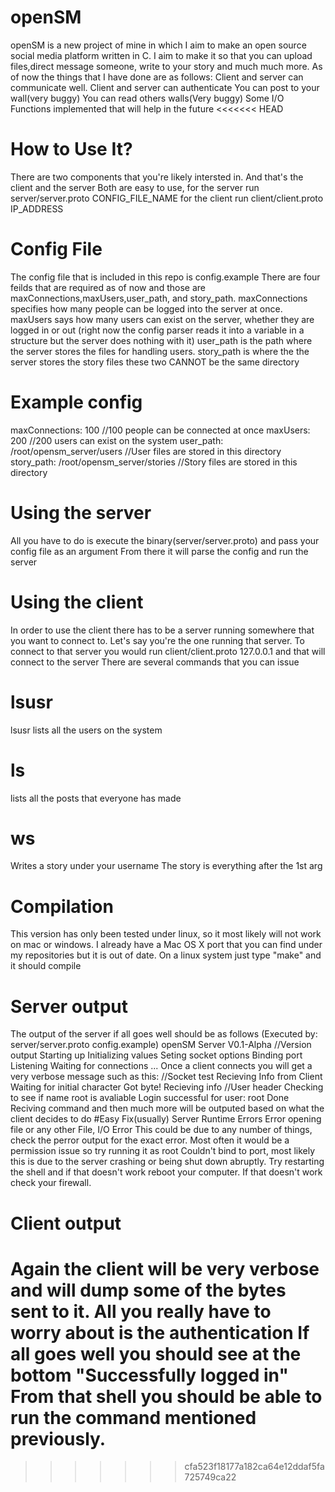 # openSM
openSM is a new project of mine in which I aim to make an open source social media platform written in C. I aim to make it so that you can upload files,direct message someone, write to your story and much much more. As of now the things that I have done are as follows:
Client and server can communicate well.
Client and server can authenticate
You can post to your wall(very buggy)
You can read others walls(Very buggy)
Some I/O Functions implemented that will help in the future
<<<<<<< HEAD
# How to Use It?
There are two components that you're likely intersted in. And that's the client and the server
Both are easy to use, for the server run server/server.proto CONFIG_FILE_NAME
for the client run client/client.proto IP_ADDRESS
# Config File
The config file that is included in this repo is config.example
There are four feilds that are required as of now and those are maxConnections,maxUsers,user_path, and story_path.
maxConnections specifies how many people can be logged into the server at once.
maxUsers says how many users can exist on the server, whether they are logged in or out (right now the config parser reads it into a variable in a structure but the
server does nothing with it)
user_path is the path where the server stores the files for handling users.
story_path is where the the server stores the story files
these two CANNOT be the same directory
# Example config
maxConnections: 100 //100 people can be connected at once
maxUsers: 200 //200 users can exist on the system
user_path: /root/opensm_server/users //User files are stored in this directory
story_path: /root/opensm_server/stories //Story files are stored in this directory
# Using the server
All you have to do is execute the binary(server/server.proto) and pass your config file as an argument
From there it will parse the config and run the server
# Using the client
In order to use the client there has to be a server running somewhere that you want to connect to. Let's say you're the one running that server.
To connect to that server you would run client/client.proto 127.0.0.1 and that will connect to the server
There are several commands that you can issue
# lsusr
lsusr lists all the users on the system
# ls
lists all the posts that everyone has made
# ws
Writes a story under your username The story is everything after the 1st arg
# Compilation
This version has only been tested under linux, so it most likely will not work on mac or windows. I already have a Mac OS X port that you can find under my repositories
but it is out of date. On a linux system just type "make" and it should compile
# Server output
The output of the server if all goes well should be as follows
(Executed by: server/server.proto config.example)
openSM Server V0.1-Alpha //Version output
Starting up
Initializing values
Seting socket options
Binding port
Listening
Waiting for connections ...
Once a client connects you will get a very verbose message such as this:
//Socket test
Recieving Info from Client
Waiting for initial character
Got byte!
Recieving info
//User header
Checking to see if name root is avaliable
Login successful for user: root
Done
Reciving command
and then much more will be outputed based on what the client decides to do
#Easy Fix(usually) Server Runtime Errors
Error opening file or any other File, I/O Error
This could be due to any number of things, check the perror output for the exact error. Most often it would be a permission issue
so try running it as root
Couldn't bind to port, most likely this is due to the server crashing or being shut down abruptly. Try restarting the shell and if that doesn't work
reboot your computer. If that doesn't work check your firewall.
# Client output
Again the client will be very verbose and will dump some of the bytes sent to it. All you really have to worry about is the authentication
If all goes well you should see at the bottom "Successfully logged in"
From that shell you should be able to run the command mentioned previously.
=======
>>>>>>> cfa523f18177a182ca64e12ddaf5fa725749ca22
